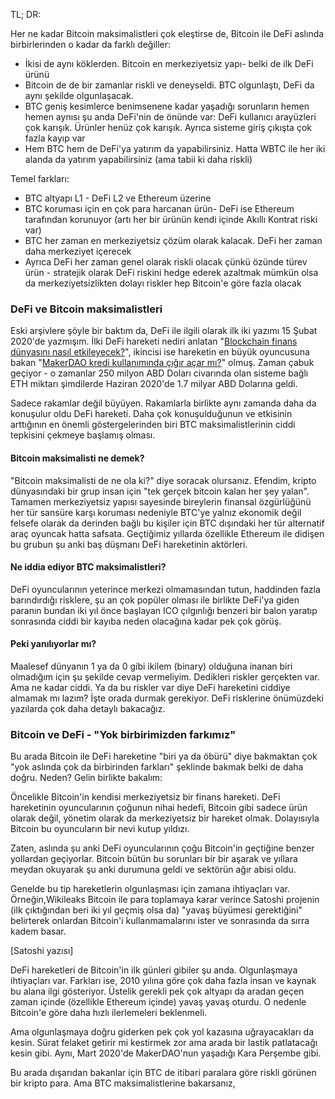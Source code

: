 TL; DR:

Her ne kadar Bitcoin maksimalistleri çok eleştirse de, Bitcoin ile DeFi aslında birbirlerinden o kadar da farklı değiller: 
- İkisi de aynı köklerden. Bitcoin en merkeziyetsiz yapı- belki de ilk DeFi ürünü 
- Bitcoin de de bir zamanlar riskli ve deneyseldi. BTC olgunlaştı, DeFi da aynı şekilde olgunlaşacak.
- BTC geniş kesimlerce benimsenene kadar yaşadığı sorunların hemen hemen aynısı şu anda DeFi'nin de önünde var: DeFi kullanıcı arayüzleri çok karışık. Ürünler henüz çok karışık.  Ayrıca sisteme giriş çıkışta çok fazla kayıp var
- Hem BTC hem de DeFi'ya yatırım da yapabilirsiniz. Hatta WBTC ile her iki alanda da yatırım yapabilirsiniz (ama tabii ki daha riskli)

Temel farkları: 
- BTC altyapı L1 - DeFi L2 ve Ethereum üzerine
- BTC koruması için en çok para harcanan ürün- DeFi ise Ethereum tarafından korunuyor (artı her bir ürünün kendi içinde Akıllı Kontrat riski var)
- BTC her zaman en merkeziyetsiz çözüm olarak kalacak. DeFi her zaman daha merkeziyet içerecek
- Ayrıca DeFi her zaman genel olarak riskli olacak çünkü özünde türev ürün - stratejik olarak DeFi riskini hedge ederek azaltmak mümkün olsa da merkeziyetsizlikten dolayı riskler hep Bitcoin'e göre fazla olacak

### DeFi ve Bitcoin maksimalistleri
Eski arşivlere şöyle bir baktım da, DeFi ile ilgili olarak ilk iki yazımı 15 Şubat 2020'de yazmışım. İlki DeFi hareketi nediri anlatan "[Blockchain finans dünyasını nasıl etkileyecek?](https://medium.com/@turansert/blockchain-finans-d%C3%BCnyas%C4%B1n%C4%B1-nas%C4%B1l-etkileyecek-ae5ef408fc789)", ikincisi ise hareketin en büyük oyuncusuna bakan "[MakerDAO kredi kullanımında çığır açar mı?](https://medium.com/@turansert/makerdao-kredi-kullan%C4%B1m%C4%B1nda-%C3%A7%C4%B1%C4%9F%C4%B1r-a%C3%A7ar-m%C4%B1-5b0d27a60bb1)" olmuş. Zaman çabuk geçiyor - o zamanlar 250 milyon ABD Doları civarında olan sisteme bağlı ETH miktarı şimdilerde Haziran 2020'de 1.7 milyar ABD Dolarına geldi. 

Sadece rakamlar değil büyüyen. Rakamlarla birlikte aynı zamanda daha da konuşulur oldu DeFi hareketi. Daha çok konuşulduğunun ve etkisinin arttığının en önemli göstergelerinden biri BTC maksimalistlerinin ciddi tepkisini çekmeye başlamış olması. 

#### Bitcoin maksimalisti ne demek?
"Bitcoin maksimalisti de ne ola ki?" diye soracak olursanız. Efendim, kripto dünyasındaki bir grup insan için "tek gerçek bitcoin kalan her şey yalan". Tamamen merkeziyetsiz yapısı sayesinde bireylerin finansal özgürlüğünü her tür sansüre karşı koruması nedeniyle BTC'ye yalnız ekonomik değil felsefe olarak da derinden bağlı bu kişiler için BTC dışındaki her tür alternatif araç oyuncak hatta safsata. Geçtiğimiz yıllarda özellikle Ethereum ile didişen bu grubun şu anki baş düşmanı DeFi hareketinin aktörleri. 

#### Ne iddia ediyor BTC maksimalistleri? 
DeFi oyuncularının yeterince merkezi olmamasından tutun, haddinden fazla barındırdığı risklere, şu an çok popüler olması ile birlikte DeFi'ya giden paranın bundan iki yıl önce başlayan ICO çılgınlığı benzeri bir balon yaratıp sonrasında ciddi bir kayıba neden olacağına kadar pek çok görüş. 

#### Peki yanılıyorlar mı? 
Maalesef dünyanın 1 ya da 0 gibi ikilem (binary) olduğuna inanan biri olmadığım için şu şekilde cevap vermeliyim. Dedikleri riskler gerçekten var. Ama ne kadar ciddi. Ya da bu riskler var diye DeFi hareketini ciddiye almamak mı lazım? İşte orada durmak gerekiyor. DeFi risklerine önümüzdeki yazılarda çok daha detaylı bakacağız.

### Bitcoin ve DeFi - "Yok birbirimizden farkımız"
Bu arada Bitcoin ile DeFi hareketine "biri ya da öbürü" diye bakmaktan çok "yok aslında çok da birbirinden farkları" şeklinde bakmak belki de daha doğru. Neden? Gelin birlikte bakalım: 

Öncelikle Bitcoin'in kendisi merkeziyetsiz bir finans hareketi. DeFi hareketinin oyuncularının çoğunun nihai hedefi, Bitcoin gibi sadece ürün olarak değil, yönetim olarak da merkeziyetsiz bir hareket olmak. Dolayısıyla Bitcoin bu oyuncuların bir nevi kutup yıldızı. 

Zaten, aslında şu anki DeFi oyuncularının çoğu Bitcoin'in geçtiğine benzer yollardan geçiyorlar. Bitcoin bütün bu sorunları bir bir aşarak ve yıllara meydan okuyarak şu anki durumuna geldi ve sektörün ağır abisi oldu. 

Genelde bu tip hareketlerin olgunlaşması için zamana ihtiyaçları var. Örneğin,Wikileaks Bitcoin ile para toplamaya karar verince Satoshi projenin (ilk çıktığından beri iki yıl geçmiş olsa da) "yavaş büyümesi gerektiğini" belirterek onlardan Bitcoin'i kullanmamalarını ister ve sonrasında da sırra kadem basar. 

[Satoshi yazısı]

DeFi hareketleri de Bitcoin'in ilk günleri gibiler şu anda. Olgunlaşmaya ihtiyaçları var. Farkları ise, 2010 yılına göre çok daha fazla insan ve kaynak bu alana ilgi gösteriyor. Üstelik gerekli pek çok altyapı da aradan geçen zaman içinde (özellikle Ethereum içinde) yavaş yavaş oturdu. O nedenle Bitcoin'e göre daha hızlı ilerlemeleri beklenmeli. 

Ama olgunlaşmaya doğru giderken pek çok yol kazasına uğrayacakları da kesin. Sürat felaket getirir mi kestirmek zor ama arada bir lastik patlatacağı kesin gibi. Aynı, Mart 2020'de MakerDAO'nun yaşadığı Kara Perşembe gibi. 

Bu arada dışarıdan bakanlar için BTC de itibari paralara göre riskli görünen bir kripto para. Ama BTC maksimalistlerine bakarsanız, 
